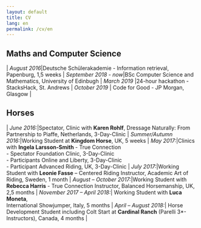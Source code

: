 ```yaml
---
layout: default
title: CV
lang: en
permalink: /cv/en
---
```


## Maths and Computer Science

| _August 2016_|Deutsche Schülerakademie - Information retrieval, Papenburg, 1,5 weeks
| _September 2018 - now_|BSc Computer Science and Mathematics, University of Edinbugh
| _March 2019_ |24-hour hackathon - StacksHack, St. Andrews
| _October 2019_ | Code for Good - JP Morgan, Glasgow |


## Horses

| _June 2016:_|Spectator, Clinic with **Karen Rohlf**, Dressage Naturally: From Partnership to Piaffe, Netherlands, 3-Day-Clinic
| _Summer/Autumn 2016:_|Working Student at **Kingdom Horse**, UK, 5 weeks
| _May 2017:_|Clinics with **Ingela Larsson-Smith** - True Connection <br/> - Spectator Foundation Clinic, 3-Day-Clinic <br/> - Participants Online and Liberty, 3-Day-Clinic <br/> - Participant Advanced Riding, UK, 3-Day-Clinic
| _July 2017:_|Working Student with **Leonie Fasse** – Centered Riding Instructor, Academic Art of Riding, Sweden, 1 month
| _August – October 2017:_|Working Student with **Rebecca Harris** - True Connection Instructor, Balanced Horsemanship, UK, 2,5 months
| _November 2017 – April 2018:_| Working Student with **Luca Moneta**, <br/> International Showjumper, Italy, 5 months
| _April – August 2018:_| Horse Development Student including Colt Start at **Cardinal Ranch** (Parelli 3*- Instructors), Canada, 4 months |
